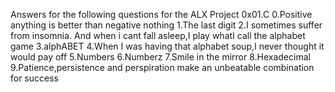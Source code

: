 Answers for the following questions for the ALX Project 0x01.C
0.Positive anything is better than negative nothing
1.The last digit
2.I sometimes suffer from insomnia. And when i cant fall asleep,I play whatI call the alphabet game
3.alphABET
4.When I was having that alphabet soup,I never thought it would pay off
5.Numbers
6.Numberz
7.Smile in the mirror
8.Hexadecimal
9.Patience,persistence and perspiration make an unbeatable combination for success
